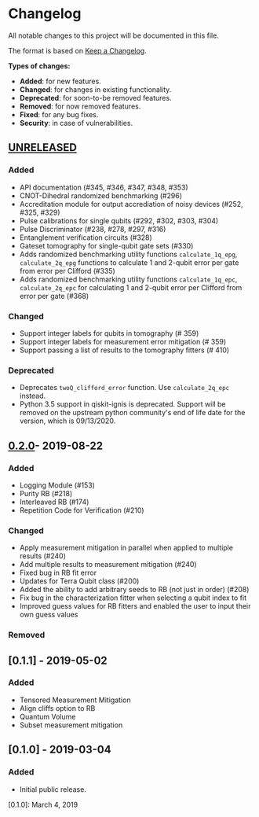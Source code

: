 # Changelog


All notable changes to this project will be documented in this file.

The format is based on [Keep a Changelog](http://keepachangelog.com/en/1.0.0/).

  **Types of changes:**

  - **Added**: for new features.
  - **Changed**: for changes in existing functionality.
  - **Deprecated**: for soon-to-be removed features.
  - **Removed**: for now removed features.
  - **Fixed**: for any bug fixes.
  - **Security**: in case of vulnerabilities.


## [UNRELEASED]

### Added
- API documentation (\#345, \#346, \#347, \#348, \#353)
- CNOT-Dihedral randomized benchmarking (\#296)
- Accreditation module for output accrediation of noisy devices (\#252, \#325, \#329)
- Pulse calibrations for single qubits (\#292, \#302, \#303, \#304)
- Pulse Discriminator (\#238, \#278, \#297, \#316)
- Entanglement verification circuits (\#328)
- Gateset tomography for single-qubit gate sets (\#330)
- Adds randomized benchmarking utility functions `calculate_1q_epg`, `calculate_2q_epg` functions to calculate 1 and 2-qubit error per gate from error per Clifford (\#335)
- Adds randomized benchmarking utility functions `calculate_1q_epc`, `calculate_2q_epc` for calculating 1 and 2-qubit error per Clifford from error per gate (\#368)

### Changed
- Support integer labels for qubits in tomography (\# 359)
- Support integer labels for measurement error mitigation (\# 359)
- Support passing a list of results to the tomography fitters (\# 410)

### Deprecated

- Deprecates `twoQ_clifford_error` function. Use `calculate_2q_epc` instead.
- Python 3.5 support in qiskit-ignis is deprecated. Support will be
  removed on the upstream python community's end of life date for the version,
  which is 09/13/2020.


## [0.2.0](https://github.com/Qiskit/qiskit/compare/0.1.1...0.2.0)- 2019-08-22

### Added

- Logging Module (\#153)
- Purity RB (\#218)
- Interleaved RB (\#174)
- Repetition Code for Verification (\#210)

### Changed

- Apply measurement mitigation in parallel when applied to multiple results (\#240)
- Add multiple results to measurement mitigation (\#240)
- Fixed bug in RB fit error
- Updates for Terra Qubit class (\#200)
- Added the ability to add arbitrary seeds to RB (not just in order) (\#208)
- Fix bug in the characterization fitter when selecting a qubit index to fit
- Improved guess values for RB fitters and enabled the user to input their own guess values

### Removed

## [0.1.1] - 2019-05-02

### Added

- Tensored Measurement Mitigation
- Align cliffs option to RB
- Quantum Volume
- Subset measurement mitigation

## [0.1.0] - 2019-03-04

### Added

- Initial public release.


[UNRELEASED]: TBD
[0.1.0]: March 4, 2019
